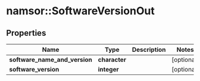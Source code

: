 # namsor::SoftwareVersionOut

## Properties
Name | Type | Description | Notes
------------ | ------------- | ------------- | -------------
**software_name_and_version** | **character** |  | [optional] 
**software_version** | **integer** |  | [optional] 


